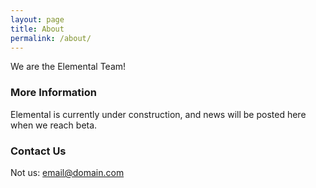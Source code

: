 ```yaml
---
layout: page
title: About
permalink: /about/
---
```


We are the Elemental Team! 

### More Information

Elemental is currently under construction, and news will be posted here when we reach beta.

### Contact Us
Not us:
[email@domain.com](mailto:email@domain.com)
